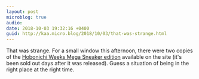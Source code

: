 ```yaml
---
layout: post
microblog: true
audio: 
date: 2018-10-03 19:32:16 +0400
guid: http://kaa.micro.blog/2018/10/03/that-was-strange.html
---
```

That was strange. For a small window this afternoon, there were two copies of the [Hobonichi Weeks Mega Sneaker edition](https://www.1101.com/store/techo/en/2019/pc/detail_cover/wb19_m_sneakerblue.html) available on the site (it's been sold out days after it was released). Guess a situation of being in the right place at the right time. 
